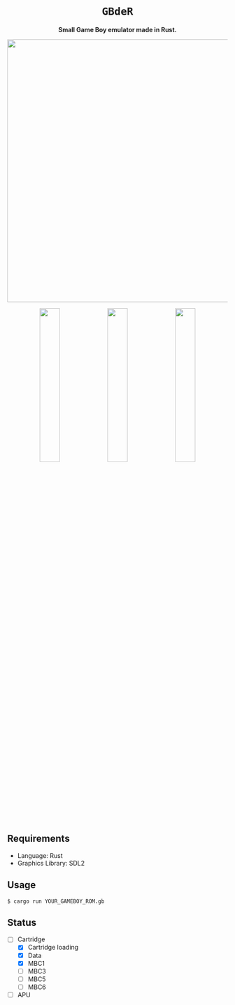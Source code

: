 <div align="center">
  <h1><code>GBdeR</code></h1>
  <p>
    <strong>Small Game Boy emulator made in Rust.</strong>
  </p>
</div>

<p align="center">
  <img width="600" src="https://user-images.githubusercontent.com/1584153/177574874-d0298fb8-0d35-44e3-91ea-bc43b11f74fc.png">
</p>

<p align="center">
   <img width="30%" src="https://user-images.githubusercontent.com/1584153/181271214-3928f98b-1f8b-45b0-ade0-45dd191a3ce9.png">
   <img width="30%" src="https://user-images.githubusercontent.com/1584153/181271227-9002c530-55fd-42d8-b6ee-a4fc586c78f4.png">
   <img width="30%" src="https://user-images.githubusercontent.com/1584153/181271248-b7a2379e-ec40-40e6-8080-01b58e464575.png">
</p>


## Requirements

- Language: Rust
- Graphics Library: SDL2

## Usage

```
$ cargo run YOUR_GAMEBOY_ROM.gb
```

## Status

- [ ] Cartridge
  - [x] Cartridge loading
  - [x] Data
  - [x] MBC1
  - [ ] MBC3
  - [ ] MBC5
  - [ ] MBC6
- [ ] APU
